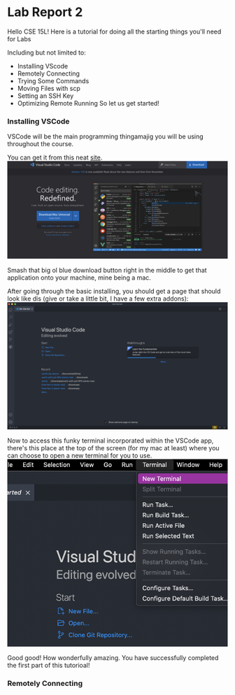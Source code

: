 # Lab Report 2

Hello CSE 15L!
Here is a tutorial for doing all the starting things you'll need for Labs

Including but not limited to:
- Installing VScode
- Remotely Connecting
- Trying Some Commands
- Moving Files with scp
- Setting an SSH Key
- Optimizing Remote Running
So let us get started!

### Installing VSCode
VSCode will be the main programming thingamajig you will be using throughout the course. 

You can get it from this neat [site](https://code.visualstudio.com/).
![VSCode website](images/vscode-website.png)

Smash that big ol blue download button right in the middle to get that application onto your machine, mine being a mac. 

After going through the basic installing, you should get a page that should look like dis (give or take a little bit, I have a few extra addons):
![VSCode app](images/VSCode-app.png)

Now to access this funky terminal incorporated within the VSCode app, there's this place at the top of the screen (for my mac at least) where you can choose to open a new terminal for you to use. 
![VSCode terminal find](images/VSCode-find-terminal.png)

Good good! How wonderfully amazing. You have successfully completed the first part of this tutorioal!

### Remotely Connecting
